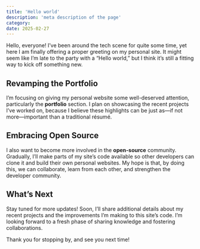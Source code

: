 ```yaml
---
title: 'Hello world'
description: 'meta description of the page'
category:
date: 2025-02-27
---
```


Hello, everyone! I’ve been around the tech scene for quite some time, yet here I am finally offering a proper greeting on my personal site. It might seem like I’m late to the party with a “Hello world,” but I think it’s still a fitting way to kick off something new.

## Revamping the Portfolio
I’m focusing on giving my personal website some well-deserved attention, particularly the **portfolio** section. I plan on showcasing the recent projects I’ve worked on, because I believe these highlights can be just as—if not more—important than a traditional résumé.

## Embracing Open Source

I also want to become more involved in the **open-source** community. Gradually, I’ll make parts of my site’s code available so other developers can clone it and build their own personal websites. My hope is that, by doing this, we can collaborate, learn from each other, and strengthen the developer community.

## What’s Next
Stay tuned for more updates! Soon, I’ll share additional details about my recent projects and the improvements I’m making to this site’s code. I’m looking forward to a fresh phase of sharing knowledge and fostering collaborations.

Thank you for stopping by, and see you next time!


